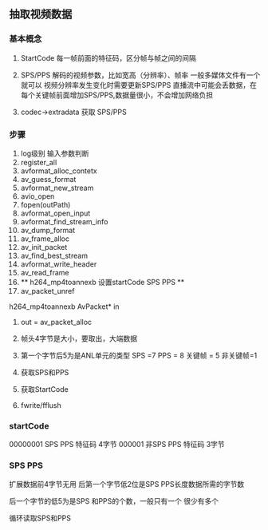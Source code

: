 ## 抽取视频数据

### 基本概念

1. StartCode
每一帧前面的特征码，区分帧与帧之间的间隔

2. SPS/PPS
解码的视频参数，比如宽高（分辨率）、帧率
一般多媒体文件有一个就可以
视频分辨率发生变化时需要更新SPS/PPS
直播流中可能会丢数据，在每个关键帧前面增加SPS/PPS,数据量很小，不会增加网络负担

3. codec->extradata 获取 SPS/PPS

### 步骤

1. log级别 输入参数判断
2. register_all
3. avformat_alloc_contetx
4. av_guess_format
5. avformat_new_stream
6. avio_open
7. fopen(outPath)
8. avformat_open_input
9. avformat_find_stream_info
10. av_dump_format
11. av_frame_alloc
12. av_init_packet
13. av_find_best_stream
14. avformat_write_header
15. av_read_frame
16. ** h264_mp4toannexb 设置startCode SPS PPS **
17. av_packet_unref 


h264_mp4toannexb
AvPacket* in

1. out = av_packet_alloc
2. 帧头4字节是大小，要取出，大端数据
3. 第一个字节后5为是ANL单元的类型
SPS =7
PPS = 8
关键帧 = 5
非关键帧=1

4. 获取SPS和PPS
5. 获取StartCode
6. fwrite/fflush

### startCode
00000001 SPS PPS 特征码 4字节
000001 非SPS PPS 特征码 3字节

### SPS PPS
扩展数据前4字节无用
后第一个字节低2位是SPS PPS长度数据所需的字节数

后一个字节的低5为是SPS 和PPS的个数，一般只有一个 很少有多个

循环读取SPS和PPS

